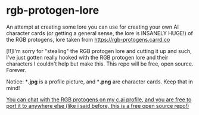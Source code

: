 # rgb-protogen-lore
An attempt at creating some lore you can use for creating your own AI character cards (or getting a general sense, the lore is INSANELY HUGE!) of the RGB protogens, lore taken from https://rgb-protogens.carrd.co

[!!]I'm sorry for "stealing" the RGB protogen lore and cutting it up and such, I've just gotten really hooked with the RGB protogen lore and their characters I couldn't help but make this. This repo will be free, open source. Forever.

Notice: ***.jpg** is a profile picture, and ***.png** are character cards. Keep that in mind!

[You can chat with the RGB protogens on my c.ai profile, and you are free to port it to anywhere else (like i said before, this is a free open source repo!)](https://character.ai/profile/yeroc531)
